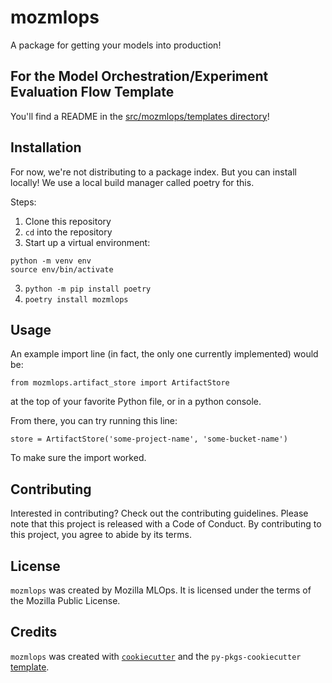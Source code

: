 # mozmlops

A package for getting your models into production!

## For the Model Orchestration/Experiment Evaluation Flow Template

You'll find a README in the [src/mozmlops/templates directory](https://github.com/mozilla/mozmlops/tree/main/src/mozmlops/templates)!

## Installation

For now, we're not distributing to a package index. But you can install locally! We use a local build manager called poetry for this.

Steps:

1. Clone this repository
2. `cd` into the repository
3. Start up a virtual environment:
```
python -m venv env
source env/bin/activate
```
3. `python -m pip install poetry`
4. `poetry install mozmlops`

## Usage

An example import line (in fact, the only one currently implemented) would be:

```
from mozmlops.artifact_store import ArtifactStore
```

at the top of your favorite Python file, or in a python console. 

From there, you can try running this line:

```
store = ArtifactStore('some-project-name', 'some-bucket-name')
```

To make sure the import worked.

## Contributing

Interested in contributing? Check out the contributing guidelines. Please note that this project is released with a Code of Conduct. By contributing to this project, you agree to abide by its terms.

## License

`mozmlops` was created by Mozilla MLOps. It is licensed under the terms of the Mozilla Public License.

## Credits

`mozmlops` was created with [`cookiecutter`](https://cookiecutter.readthedocs.io/en/latest/) and the `py-pkgs-cookiecutter` [template](https://github.com/py-pkgs/py-pkgs-cookiecutter).
